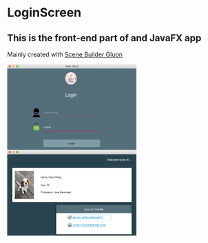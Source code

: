 # LoginScreen
## This is the front-end part of and JavaFX app
Mainly created with [Scene Builder Gluon](http://gluonhq.com/products/scene-builder/)

<img src="https://github.com/KyrieWangNYU/LoginScreen/blob/master/images/Login.png" width = "300" height = "200" alt="Login Page" align=center />

<img src="https://github.com/KyrieWangNYU/LoginScreen/blob/master/images/User.png" width = "300" height = "200" alt="Login Page" align=center />

